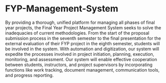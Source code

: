 # FYP-Management-System
By providing a thorough, unified platform for managing all phases of final year projects, the Final Year Project Management System seeks to solve the inadequacies of current methodologies. From the start of the proposal submission process in the seventh semester to the final presentation for the external evaluation of their FYP project in the eighth semester, students will be involved in the system. With automation and digitization, our system will expedite the processes involved in project initiation, planning, execution, monitoring, and assessment. Our system will enable effective cooperation between students, instructors, and project supervisors by incorporating functions like work tracking, document management, communication tools, and progress reporting.

